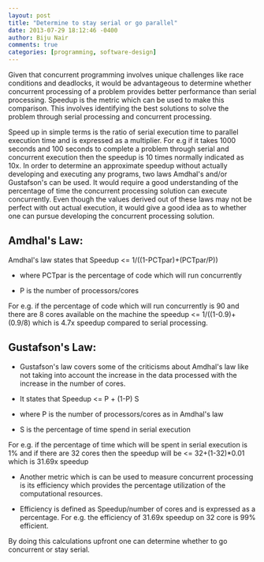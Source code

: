 ```yaml
---
layout: post
title: "Determine to stay serial or go parallel"
date: 2013-07-29 18:12:46 -0400
author: Biju Nair
comments: true
categories: [programming, software-design]
---
```

Given that concurrent programming involves unique challenges like race conditions and deadlocks, it would be advantageous to determine whether concurrent processing of a problem provides better performance than serial processing. Speedup is the metric which can be used to make this comparison. This involves identifying the best solutions to solve the problem through serial processing and concurrent processing.
<!-- more -->
Speed up in simple terms is the ratio of serial execution time to parallel execution time and is expressed as a multiplier. For e.g if it takes 1000 seconds and 100 seconds to complete a problem through serial and concurrent execution then the speedup is 10 times normally indicated as 10x. In order to determine an approximate speedup without actually developing and executing any programs, two laws Amdhal's and/or Gustafson's can be used. It would require a good understanding of the percentage of time the concurrent processing solution can execute concurrently. Even though  the values derived out of these laws may not be perfect with out actual execution, it would give a good idea as to whether one can pursue developing the concurrent processing solution.

<h2> Amdhal's Law: </h2>

Amdhal's law states that Speedup <= 1/((1-PCTpar)+(PCTpar/P))

- where PCTpar is the percentage of code which will run concurrently

- P is the number of processors/cores

For e.g. if the percentage of code which will run concurrently is 90 and there are 8 cores available on the machine the speedup <= 1/((1-0.9)+(0.9/8) which is 4.7x speedup compared to serial processing.

<h2> Gustafson's Law: </h2>

- Gustafson's law covers some of the criticisms about Amdhal's law like not taking into account the increase in the data processed with the increase in the number of cores.

- It states that Speedup <= P + (1-P) S

- where P is the number of processors/cores as in Amdhal's law

- S is the percentage of time spend in serial execution

For e.g. if the percentage of time which will be spent in serial execution is 1% and if there are 32 cores then the speedup will be <= 32+(1-32)*0.01 which is 31.69x speedup

- Another metric which is can be used to measure concurrent processing is its efficiency which provides the percentage utilization of the computational resources.

- Efficiency is defined as Speedup/number of cores and is expressed as a percentage. For e.g. the efficiency of 31.69x speedup on 32 core is 99% efficient.

By doing this calculations upfront one can determine whether to go concurrent or stay serial.
